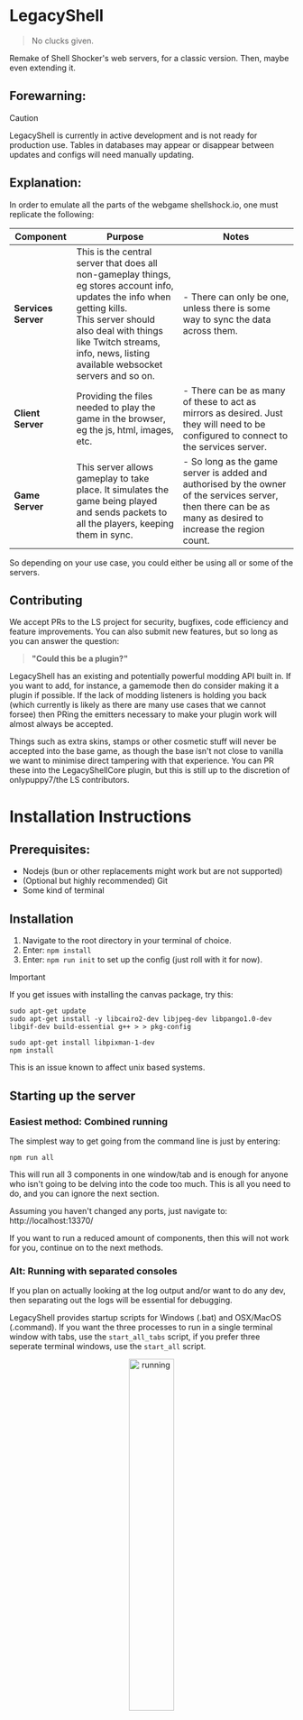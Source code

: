 # LegacyShell
> No clucks given.

Remake of Shell Shocker's web servers, for a classic version. Then, maybe even extending it.

## Forewarning:

> [!CAUTION]  
> LegacyShell is currently in active development and is not ready for production use. Tables in databases may appear or disappear between updates and configs will need manually updating.

## Explanation:
In order to emulate all the parts of the webgame shellshock.io, one must replicate the following:





| **Component** | **Purpose** | **Notes** |
|-------------------------|---------------------------------------------------------------------------------------------------------------------------------------------------------------------------------------------------------------------------------------------------|-------------------------------------------------------------------------------------------------------------------------------------------------------------------|
| **Services Server** | This is the central server that does all non-gameplay things, eg stores account info, updates the info when getting kills.<br>This server should also deal with things like Twitch streams, info, news, listing available websocket servers and so on.| - There can only be one, unless there is some way to sync the data across them.|
| **Client Server** | Providing the files needed to play the game in the browser, eg the js, html, images, etc.|- There can be as many of these to act as mirrors as desired. Just they will need to be configured to connect to the services server.|
| **Game Server** | This server allows gameplay to take place. It simulates the game being played and sends packets to all the players, keeping them in sync.|- So long as the game server is added and authorised by the owner of the services server, then there can be as many as desired to increase the region count.|

So depending on your use case, you could either be using all or some of the servers.

## Contributing

We accept PRs to the LS project for security, bugfixes, code efficiency and feature improvements. You can also submit new features, but so long as you can answer the question:

> **"Could this be a plugin?"**

LegacyShell has an existing and potentially powerful modding API built in. If you want to add, for instance, a gamemode then do consider making it a plugin if possible. If the lack of modding listeners is holding you back (which currently is likely as there are many use cases that we cannot forsee) then PRing the emitters necessary to make your plugin work will almost always be accepted.

Things such as extra skins, stamps or other cosmetic stuff will never be accepted into the base game, as though the base isn't not close to vanilla we want to minimise direct tampering with that experience. You can PR these into the LegacyShellCore plugin, but this is still up to the discretion of onlypuppy7/the LS contributors.

# Installation Instructions

## Prerequisites:
- Nodejs (bun or other replacements might work but are not supported)
- (Optional but highly recommended) Git
- Some kind of terminal

## Installation
1. Navigate to the root directory in your terminal of choice.
2. Enter: `npm install`
3. Enter: `npm run init` to set up the config (just roll with it for now).

> [!IMPORTANT]  
> If you get issues with installing the canvas package, try this:
> 
> ```
> sudo apt-get update
> sudo apt-get install -y libcairo2-dev libjpeg-dev libpango1.0-dev libgif-dev build-essential g++ > > pkg-config
> 
> sudo apt-get install libpixman-1-dev
> npm install
> ```
> 
> This is an issue known to affect unix based systems.

## Starting up the server

### Easiest method: Combined running

The simplest way to get going from the command line is just by entering:

`npm run all`

This will run all 3 components in one window/tab and is enough for anyone who isn't going to be delving into the code too much. This is all you need to do, and you can ignore the next section.

Assuming you haven't changed any ports, just navigate to: http://localhost:13370/

If you want to run a reduced amount of components, then this will not work for you, continue on to the next methods.

### Alt: Running with separated consoles

If you plan on actually looking at the log output and/or want to do any dev, then separating out the logs will be essential for debugging. 

LegacyShell provides startup scripts for Windows (.bat) and OSX/MacOS (.command). If you want the three processes to run in a single terminal window with tabs, use the `start_all_tabs` script, if you prefer three seperate terminal windows, use the `start_all` script.

<center>
<img src="./src/running.png" alt="running" width="40%">

<i>Example of using tabs. Clearly the superior method.</i>
</center>

### Alt: Manually starting the servers

If you are on a different platform such as Linux, or you prefer to start everything completely manually, run the following commands with three different terminal windows in the project's root folder:

- `npm run client`
- `npm run services`
- `npm run game`

For each, on Windows/MacOS there are also script files which can be executed by clicking.

There isn't any order for the execution, and all components will wait for each other to be initialised.

Personally I'd recommend combining this with something like tmux. This is how I operate the production instances.

> [!NOTE]  
> These commands and scripts will launch the server in a custom wrapper, designed to make keeping track of everything easy and configurable. It will restart in case of crashes, schedule daily restarts, log to files, automatically pull, restart upon updating and send logs to a Discord webhook (all dependent on config). To modify it's settings, modify the `perpetual_all.yaml`, config found in `/store/config/`.

# Navigating the database
The LegacyShellData.db database in /server-services/store houses most critical information.

> [!TIP]  
> These tags provide information about the function of the table:
> 
> (USER-EDITABLE) indicates that the table is *INTENDED* to be edited 
> 
> (SYS-EDITABLE) indicates that the table is *NOT DESIGNED* to be edited, but can still be edited if you know what you're doing
> 
> (SYS-READONLY) indicates that the table is *NOT INTENDED* to be edited, and doing so will have **no effect**, they can be **ignored and overwritten** by LegacyShell processes.

Here is a breakdown of the tables:

| **Table** | **"Tag"** | **Description** | **Notes** |
|-----------|-----------------|-------------------------------------------------------------------------------------------------------------------------------------------------------------------------------------------------------------------------------------------------------------------------------------|-------------------------------------------------------------------------------------------------------------------------------------------------------------------|
|**codes**|USER-EDITABLE|This table holds all item/egg codes that can be used.<br>To add codes, open the database in a SQL editor and add a row; a random code should be automatically generated. You can then edit other information as desired.<br>Once a code is completely used, it does not get deleted. Instead it stays be able to alert players that the code has been used up.|Codes may contain item(s), eggs, or both.<br>Codes may be set to be used multiple times, however can only be redeemed once per account.|
|**game_servers**|USER-EDITABLE|This table holds all authorised game servers.<br>To add an authorised game server, open the database in a SQL editor and add a row; a random auth code should be automatically generated. You can then edit other information as desired (name).<br>Rate limits are bypassed and sensitive operations are allowed to those with one.|Be cautious about who you give auth codes to, as one has the potential to ruin the integrity of your database (by flooding with kills and stuff).|
|**ip_requests**|SYS-EDITABLE|This table holds records about IPs in regard to ratelimit functions.|IPs are only stored until their timeout expires.|
|**items**|SYS-EDITABLE|This table holds records about all the items that the game recognises.<br>Providing that the correct models are present, here you can either change minor settings (such as price and if they should appear in the shop), or you can add new items entirely.|This table is user editable when no plugins are being used. Plugins which add items overwrite the table every time services starts.|
|**maps**|SYS-READONLY|This table holds records about the maps that the game recognises.<br>**You cannot directly edit this table**.<br>It is generated from the json files in /server-services/src/maps and it is intended to instead modify those files.<br>The json files in that directory are directly compatible with those exported from the Shell Shockers map editor.|To add maps, add jsons to the src folder or leverage a plugin (see LegacyShellCore)|
|**sessions**|SYS-EDITABLE|This table holds records about sessions and their associated ips and account ids.|This is not a very interesting table to look at.|
|**users**|SYS-EDITABLE|This table holds records about all registered accounts for the services server instance. You can change things like egg counts and inventories.||

# Models
egg.babylon contains hats and egg/hand models
